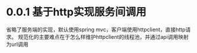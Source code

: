 # 0.0.1 基于http实现服务间调用
省略了服务端的实现，默认使用spring mvc，客户端使用httpclient，直接http请求。
规范化的主要难点在于怎么样维护httpclient的线程池，并通过api调用映射为url调用

